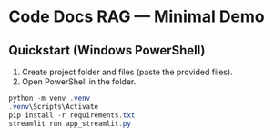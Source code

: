 # Code Docs RAG — Minimal Demo

## Quickstart (Windows PowerShell)

1. Create project folder and files (paste the provided files).
2. Open PowerShell in the folder.

```powershell
python -m venv .venv
.venv\Scripts\Activate
pip install -r requirements.txt
streamlit run app_streamlit.py
